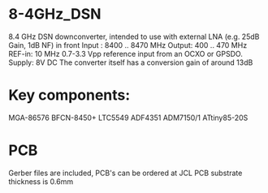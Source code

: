 # 8-4GHz_DSN
8.4 GHz DSN downconverter, intended to use with external LNA (e.g. 25dB Gain, 1dB NF) in front
Input : 8400 .. 8470 MHz 
Output: 400 .. 470 MHz
REF-in: 10 MHz    0.7-3.3 Vpp reference input from an OCXO or GPSDO.
Supply: 8V DC
The converter itself has a conversion gain of around 13dB

# Key components:
MGA-86576
BFCN-8450+
LTC5549
ADF4351
ADM7150/1
ATtiny85-20S

# PCB
Gerber files are included, PCB's can be ordered at JCL PCB substrate thickness is 0.6mm 
